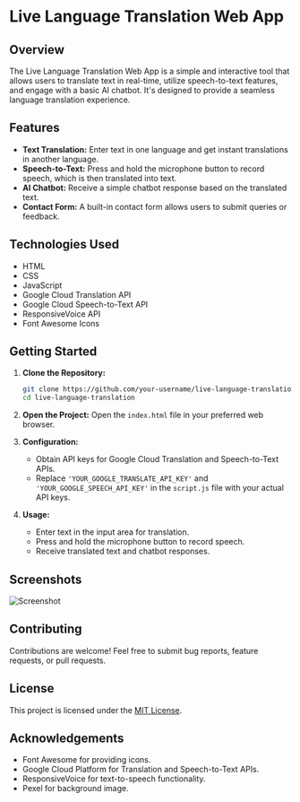 # Live Language Translation Web App

## Overview

The Live Language Translation Web App is a simple and interactive tool that allows users to translate text in real-time, utilize speech-to-text features, and engage with a basic AI chatbot. It's designed to provide a seamless language translation experience.

## Features

- **Text Translation:** Enter text in one language and get instant translations in another language.
- **Speech-to-Text:** Press and hold the microphone button to record speech, which is then translated into text.
- **AI Chatbot:** Receive a simple chatbot response based on the translated text.
- **Contact Form:** A built-in contact form allows users to submit queries or feedback.

## Technologies Used

- HTML
- CSS
- JavaScript
- Google Cloud Translation API
- Google Cloud Speech-to-Text API
- ResponsiveVoice API
- Font Awesome Icons

## Getting Started

1. **Clone the Repository:**
    ```bash
    git clone https://github.com/your-username/live-language-translation.git
    cd live-language-translation
    ```

2. **Open the Project:**
    Open the `index.html` file in your preferred web browser.

3. **Configuration:**
    - Obtain API keys for Google Cloud Translation and Speech-to-Text APIs.
    - Replace `'YOUR_GOOGLE_TRANSLATE_API_KEY'` and `'YOUR_GOOGLE_SPEECH_API_KEY'` in the `script.js` file with your actual API keys.

4. **Usage:**
    - Enter text in the input area for translation.
    - Press and hold the microphone button to record speech.
    - Receive translated text and chatbot responses.

## Screenshots

![Screenshot](screenshots/images/Screenshoot.JPG)

## Contributing

Contributions are welcome! Feel free to submit bug reports, feature requests, or pull requests.

## License

This project is licensed under the [MIT License](LICENSE).

## Acknowledgements

- Font Awesome for providing icons.
- Google Cloud Platform for Translation and Speech-to-Text APIs.
- ResponsiveVoice for text-to-speech functionality.
- Pexel for background image.
